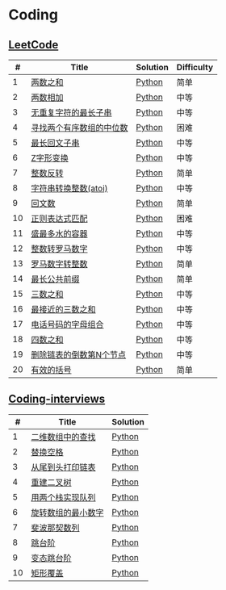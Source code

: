 # Coding

## [LeetCode](https://leetcode-cn.com/problemset/all/)

| # | Title | Solution | Difficulty |
|---| ----- | -------- | ---------- |
|1|[两数之和](https://leetcode-cn.com/problems/two-sum/)| [Python](leetcode/001两数之和.py)|简单|
|2|[两数相加](https://leetcode-cn.com/problems/add-two-numbers/)| [Python](leetcode/002两数相加.py)|中等|
|3|[无重复字符的最长子串](https://leetcode-cn.com/problems/longest-substring-without-repeating-characters/)| [Python](leetcode/003无重复字符的最长子串.py)|中等|
|4|[寻找两个有序数组的中位数](https://leetcode-cn.com/problems/median-of-two-sorted-arrays/)| [Python](leetcode/004寻找两个有序数组的中位数.py)|困难|
|5|[最长回文子串](https://leetcode-cn.com/problems/longest-palindromic-substring/)| [Python](leetcode/005最长回文子串.py)|中等|
|6|[Z字形变换](https://leetcode-cn.com/problems/zigzag-conversion/)| [Python](leetcode/006Z字形变换.py)|中等|
|7|[整数反转](https://leetcode-cn.com/problems/reverse-integer/)| [Python](leetcode/007整数反转.py)|简单|
|8|[字符串转换整数(atoi)](https://leetcode-cn.com/problems/string-to-integer-atoi/)| [Python](leetcode/008字符串转换整数.py)|中等|
|9|[回文数](https://leetcode-cn.com/problems/palindrome-number/)| [Python](leetcode/009回文数.py)|简单|
|10|[正则表达式匹配](https://leetcode-cn.com/problems/regular-expression-matching/)| [Python](leetcode/010正则表达式匹配.py)|困难|
|11|[盛最多水的容器](https://leetcode-cn.com/problems/container-with-most-water/)| [Python](leetcode/011盛最多水的容器.py)|中等|
|12|[整数转罗马数字](https://leetcode-cn.com/problems/integer-to-roman/)| [Python](leetcode/012整数转罗马数字.py)|中等|
|13|[罗马数字转整数](https://leetcode-cn.com/problems/roman-to-integer/)| [Python](leetcode/013罗马数字转整数.py)|简单|
|14|[最长公共前缀](https://leetcode-cn.com/problems/longest-common-prefix/)| [Python](leetcode/014最长公共前缀.py)|简单|
|15|[三数之和](https://leetcode-cn.com/problems/3sum/)| [Python](leetcode/015三数之和.py)|中等|
|16|[最接近的三数之和](https://leetcode-cn.com/problems/3sum-closest/)| [Python](leetcode/016最接近的三数之和.py)|中等|
|17|[电话号码的字母组合](https://leetcode-cn.com/problems/letter-combinations-of-a-phone-number/)| [Python](leetcode/017电话号码的字母组合.py)|中等|
|18|[四数之和](https://leetcode-cn.com/problems/4sum/)| [Python](leetcode/018四数之和.py)|中等|
|19|[删除链表的倒数第N个节点](https://leetcode-cn.com/problems/remove-nth-node-from-end-of-list/)| [Python](leetcode/019删除链表的倒数第N个节点.py)|中等|
|20|[有效的括号](https://leetcode-cn.com/problems/valid-parentheses/)| [Python](leetcode/020有效的括号.py)|简单|

## [Coding-interviews](https://www.nowcoder.com/ta/coding-interviews?page=1)

| # | Title | Solution |
|---| ----- | -------- |
|1|[二维数组中的查找](https://www.nowcoder.com/practice/abc3fe2ce8e146608e868a70efebf62e?tpId=13&tqId=11154&tPage=1&rp=1&ru=/ta/coding-interviews&qru=/ta/coding-interviews/question-ranking)| [Python](coding-interviews/01二维数组中的查找.py)|
|2|[替换空格](https://www.nowcoder.com/practice/4060ac7e3e404ad1a894ef3e17650423?tpId=13&tqId=11155&tPage=1&rp=1&ru=%2Fta%2Fcoding-interviews&qru=%2Fta%2Fcoding-interviews%2Fquestion-ranking)| [Python](coding-interviews/02替换空格.py)|
|3|[从尾到头打印链表](https://www.nowcoder.com/practice/d0267f7f55b3412ba93bd35cfa8e8035?tpId=13&tqId=11156&tPage=1&rp=1&ru=%2Fta%2Fcoding-interviews&qru=%2Fta%2Fcoding-interviews%2Fquestion-ranking)| [Python](coding-interviews/03从尾到头打印链表.py)|
|4|[重建二叉树](https://www.nowcoder.com/practice/8a19cbe657394eeaac2f6ea9b0f6fcf6?tpId=13&tqId=11157&tPage=1&rp=1&ru=%2Fta%2Fcoding-interviews&qru=%2Fta%2Fcoding-interviews%2Fquestion-ranking)| [Python](coding-interviews/04重建二叉树.py)|
|5|[用两个栈实现队列](https://www.nowcoder.com/practice/54275ddae22f475981afa2244dd448c6?tpId=13&tqId=11158&tPage=1&rp=1&ru=%2Fta%2Fcoding-interviews&qru=%2Fta%2Fcoding-interviews%2Fquestion-ranking)| [Python](coding-interviews/05用两个栈实现队列.py)|
|6|[旋转数组的最小数字](https://www.nowcoder.com/practice/9f3231a991af4f55b95579b44b7a01ba?tpId=13&tqId=11159&tPage=1&rp=1&ru=/ta/coding-interviews&qru=/ta/coding-interviews/question-ranking)| [Python](coding-interviews/06旋转数组的最小数字.py)|
|7|[斐波那契数列](https://www.nowcoder.com/practice/c6c7742f5ba7442aada113136ddea0c3?tpId=13&tqId=11160&tPage=1&rp=1&ru=%2Fta%2Fcoding-interviews&qru=%2Fta%2Fcoding-interviews%2Fquestion-ranking)| [Python](coding-interviews/07斐波那契数列.py)|
|8|[跳台阶](https://www.nowcoder.com/practice/8c82a5b80378478f9484d87d1c5f12a4?tpId=13&tqId=11161&tPage=1&rp=1&ru=%2Fta%2Fcoding-interviews&qru=%2Fta%2Fcoding-interviews%2Fquestion-ranking)| [Python](coding-interviews/08跳台阶.py)|
|9|[变态跳台阶](https://www.nowcoder.com/practice/22243d016f6b47f2a6928b4313c85387?tpId=13&tqId=11162&tPage=1&rp=1&ru=%2Fta%2Fcoding-interviews&qru=%2Fta%2Fcoding-interviews%2Fquestion-ranking)| [Python](coding-interviews/09变态跳台阶.py)|
|10|[矩形覆盖](https://www.nowcoder.com/practice/72a5a919508a4251859fb2cfb987a0e6?tpId=13&tqId=11163&tPage=1&rp=1&ru=%2Fta%2Fcoding-interviews&qru=%2Fta%2Fcoding-interviews%2Fquestion-ranking)| [Python](coding-interviews/10矩形覆盖.py)|
